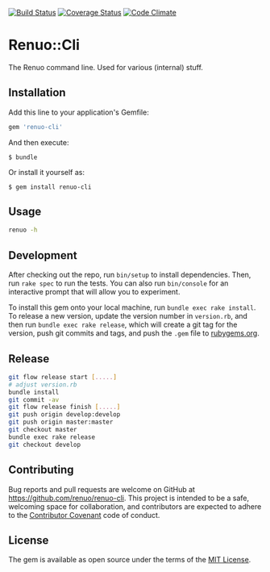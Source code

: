 [![Build Status](https://travis-ci.org/renuo/renuo-cli.svg?branch=master)](https://travis-ci.org/renuo/renuo-cli)
[![Coverage Status](https://coveralls.io/repos/renuo/renuo-cli/badge.svg?branch=master&service=github)](https://coveralls.io/github/renuo/renuo-cli?branch=master)
[![Code Climate](https://codeclimate.com/github/renuo/renuo-cli/badges/gpa.svg)](https://codeclimate.com/github/renuo/renuo-cli)

# Renuo::Cli

The Renuo command line. Used for various (internal) stuff.

## Installation

Add this line to your application's Gemfile:

```ruby
gem 'renuo-cli'
```

And then execute:

    $ bundle

Or install it yourself as:

    $ gem install renuo-cli

## Usage

```sh
renuo -h
```

## Development

After checking out the repo, run `bin/setup` to install dependencies. Then, run `rake spec` to run the tests.
You can also run `bin/console` for an interactive prompt that will allow you to experiment.

To install this gem onto your local machine, run `bundle exec rake install`. To release a new version, update the
version number in `version.rb`, and then run `bundle exec rake release`, which will create a git tag for the version,
push git commits and tags, and push the `.gem` file to [rubygems.org](https://rubygems.org).

## Release

```sh
git flow release start [.....]
# adjust version.rb
bundle install
git commit -av
git flow release finish [.....]
git push origin develop:develop
git push origin master:master
git checkout master
bundle exec rake release
git checkout develop
```

## Contributing

Bug reports and pull requests are welcome on GitHub at https://github.com/renuo/renuo-cli. This project is intended to
be a safe, welcoming space for collaboration, and contributors are expected to adhere to
the [Contributor Covenant](contributor-covenant.org) code of conduct.


## License

The gem is available as open source under the terms of the [MIT License](http://opensource.org/licenses/MIT).

